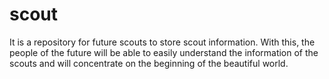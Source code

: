 # scout
It is a repository for future scouts to store scout information. 
With this, the people of the future will be able to easily understand the information of the scouts and will concentrate on the beginning of the beautiful world.
